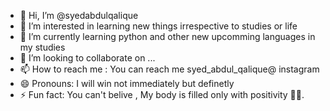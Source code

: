 - 👋 Hi, I’m @syedabdulqalique
- 👀 I’m interested in learning new things irrespective to studies or life
- 🌱 I’m currently learning python and other new upcomming languages in my studies
- 💞️ I’m looking to collaborate on ...
- 📫 How to reach me : You can reach me syed_abdul_qalique@ instagram
- 😄 Pronouns: I will win not immediately but definetly
- ⚡ Fun fact: You can't belive , My body is filled only with positivity 🤠😎.

<!---
syedabdulqalique/syedabdulqalique is a ✨ special ✨ repository because its `README.md` (this file) appears on your GitHub profile.
You can click the Preview link to take a look at your changes.
--->
